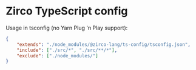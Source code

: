 # Zirco TypeScript config

Usage in tsconfig (no Yarn Plug 'n Play support):

```json
{
    "extends": "./node_modules/@zirco-lang/ts-config/tsconfig.json",
    "include": ["./src/*", "./src/**/*"],
    "exclude": ["./node_modules/"]
}
```